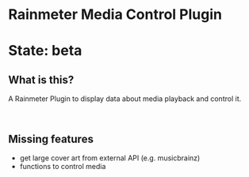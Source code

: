 # Rainmeter Media Control Plugin

# State: beta

## What is this?
<p>A Rainmeter Plugin to display data about media playback and control it.</p>
<br/>

## Missing features
- get large cover art from external API (e.g. musicbrainz)
- functions to control media
